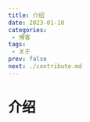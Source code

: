 ```yaml
---
title: 介绍
date: 2023-01-10
categories:
 - 博客
tags:
 - 关于
prev: false
next: ./contribute.md
---
```


# 介绍 

 